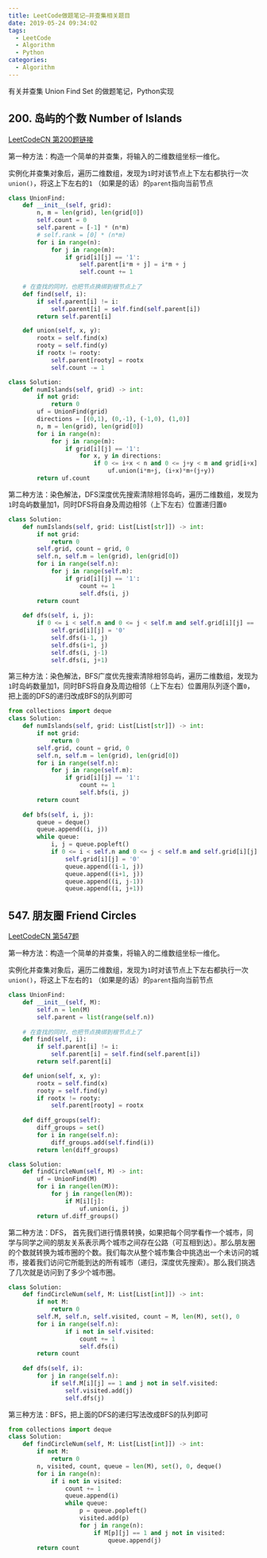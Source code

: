 ```yaml
---
title: LeetCode做题笔记—并查集相关题目
date: 2019-05-24 09:34:02
tags: 
  - LeetCode
  - Algorithm
  - Python
categories:
  - Algorithm
---
```


有关并查集 Union Find Set 的做题笔记，Python实现

## 200. 岛屿的个数 Number of Islands

[LeetCodeCN 第200题链接](https://leetcode-cn.com/problems/number-of-islands/)

第一种方法：构造一个简单的并查集，将输入的二维数组坐标一维化。

<!-- more -->

实例化并查集对象后，遍历二维数组，发现为`1`时对该节点上下左右都执行一次`union()`，将这上下左右的`1` （如果是的话）的`parent`指向当前节点

```python
class UnionFind:
    def __init__(self, grid):
        n, m = len(grid), len(grid[0])
        self.count = 0
        self.parent = [-1] * (n*m)
        # self.rank = [0] * (n*m)
        for i in range(n):
            for j in range(m):
                if grid[i][j] == '1':
                    self.parent[i*m + j] = i*m + j
                    self.count += 1
    
    # 在查找的同时，也把节点换绑到根节点上了
    def find(self, i):
        if self.parent[i] != i:
            self.parent[i] = self.find(self.parent[i])
        return self.parent[i]

    def union(self, x, y):
        rootx = self.find(x)
        rooty = self.find(y)
        if rootx != rooty:
            self.parent[rooty] = rootx
            self.count -= 1

class Solution:
    def numIslands(self, grid) -> int:
        if not grid:
            return 0
        uf = UnionFind(grid)
        directions = [(0,1), (0,-1), (-1,0), (1,0)]
        n, m = len(grid), len(grid[0])
        for i in range(n):
            for j in range(m):
                if grid[i][j] == '1':
                    for x, y in directions:
                        if 0 <= i+x < n and 0 <= j+y < m and grid[i+x][j+y] == '1':
                            uf.union(i*m+j, (i+x)*m+(j+y))
        return uf.count
```

第二种方法：染色解法，DFS深度优先搜索清除相邻岛屿，遍历二维数组，发现为`1`时岛屿数量加1，同时DFS将自身及周边相邻（上下左右）位置递归置`0`

```python
class Solution:
    def numIslands(self, grid: List[List[str]]) -> int:
        if not grid:
            return 0
        self.grid, count = grid, 0
        self.n, self.m = len(grid), len(grid[0])
        for i in range(self.n):
            for j in range(self.m):
                if grid[i][j] == '1':
                    count += 1
                    self.dfs(i, j)
        return count
    
    def dfs(self, i, j):
        if 0 <= i < self.n and 0 <= j < self.m and self.grid[i][j] == '1':
            self.grid[i][j] = '0'
            self.dfs(i-1, j)
            self.dfs(i+1, j)
            self.dfs(i, j-1)
            self.dfs(i, j+1)
```

第三种方法：染色解法，BFS广度优先搜索清除相邻岛屿，遍历二维数组，发现为`1`时岛屿数量加1，同时BFS将自身及周边相邻（上下左右）位置用队列逐个置`0`，把上面的DFS的递归改成BFS的队列即可

```python
from collections import deque
class Solution:
    def numIslands(self, grid: List[List[str]]) -> int:
        if not grid:
            return 0
        self.grid, count = grid, 0
        self.n, self.m = len(grid), len(grid[0])
        for i in range(self.n):
            for j in range(self.m):
                if grid[i][j] == '1':
                    count += 1
                    self.bfs(i, j)
        return count
                    
    def bfs(self, i, j):
        queue = deque()
        queue.append((i, j))
        while queue:
            i, j = queue.popleft()
            if 0 <= i < self.n and 0 <= j < self.m and self.grid[i][j] == '1':
                self.grid[i][j] = '0'
                queue.append((i-1, j))
                queue.append((i+1, j))
                queue.append((i, j-1))
                queue.append((i, j+1))
```

## 547. 朋友圈 Friend Circles

[LeetCodeCN 第547题](https://leetcode-cn.com/problems/friend-circles/)

第一种方法：构造一个简单的并查集，将输入的二维数组坐标一维化。

实例化并查集对象后，遍历二维数组，发现为`1`时对该节点上下左右都执行一次`union()`，将这上下左右的`1` （如果是的话）的`parent`指向当前节点

```python
class UnionFind:
    def __init__(self, M):
        self.n = len(M)
        self.parent = list(range(self.n))
    
    # 在查找的同时，也把节点换绑到根节点上了
    def find(self, i):
        if self.parent[i] != i:
            self.parent[i] = self.find(self.parent[i])
        return self.parent[i]

    def union(self, x, y):
        rootx = self.find(x)
        rooty = self.find(y)
        if rootx != rooty:
            self.parent[rooty] = rootx
            
    def diff_groups(self):
        diff_groups = set()
        for i in range(self.n):
            diff_groups.add(self.find(i))
        return len(diff_groups)

class Solution:
    def findCircleNum(self, M) -> int:
        uf = UnionFind(M)
        for i in range(len(M)):
            for j in range(len(M)):
                if M[i][j]:
                    uf.union(i, j)
        return uf.diff_groups()
```

第二种方法：DFS， 首先我们进行情景转换，如果把每个同学看作一个城市，同学与同学之间的朋友关系表示两个城市之间存在公路（可互相到达）。那么朋友圈的个数就转换为城市圈的个数。我们每次从整个城市集合中挑选出一个未访问的城市，接着我们访问它所能到达的所有城市（递归，深度优先搜索）。那么我们挑选了几次就是访问到了多少个城市圈。

```python
class Solution:
    def findCircleNum(self, M: List[List[int]]) -> int:
        if not M:
            return 0
        self.M, self.n, self.visited, count = M, len(M), set(), 0
        for i in range(self.n):
                if i not in self.visited:
                    count += 1
                    self.dfs(i)
        return count
                    
    def dfs(self, i):
        for j in range(self.n):
            if self.M[i][j] == 1 and j not in self.visited:
                self.visited.add(j)
                self.dfs(j)
```

第三种方法：BFS，把上面的DFS的递归写法改成BFS的队列即可

```python
from collections import deque
class Solution:
    def findCircleNum(self, M: List[List[int]]) -> int:
        if not M:
            return 0
        n, visited, count, queue = len(M), set(), 0, deque()
        for i in range(n):
            if i not in visited:
                count += 1
                queue.append(i)
                while queue:
                    p = queue.popleft()
                    visited.add(p)
                    for j in range(n):
                        if M[p][j] == 1 and j not in visited:
                            queue.append(j)
        return count
```